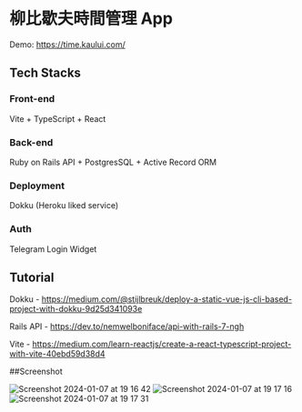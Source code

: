 # 柳比歇夫時間管理 App
Demo: https://time.kaului.com/

## Tech Stacks

### Front-end
Vite + TypeScript + React

### Back-end
Ruby on Rails API + PostgresSQL + Active Record ORM

### Deployment
Dokku (Heroku liked service)

### Auth
Telegram Login Widget

## Tutorial

Dokku - https://medium.com/@stijlbreuk/deploy-a-static-vue-js-cli-based-project-with-dokku-9d25d341093e

Rails API - https://dev.to/nemwelboniface/api-with-rails-7-ngh

Vite - https://medium.com/learn-reactjs/create-a-react-typescript-project-with-vite-40ebd59d38d4

##Screenshot

![Screenshot 2024-01-07 at 19 16 42](https://github.com/anthonylee1994/lyubishev-time-frontend/assets/2138598/13da0eb1-0f7b-462c-a34f-462b9204de9e)
![Screenshot 2024-01-07 at 19 17 16](https://github.com/anthonylee1994/lyubishev-time-frontend/assets/2138598/9e7a023d-1be6-4ab2-b74e-efab2e494475)
![Screenshot 2024-01-07 at 19 17 31](https://github.com/anthonylee1994/lyubishev-time-frontend/assets/2138598/36686bc8-17af-4fb5-a601-82b79eeff41b)
